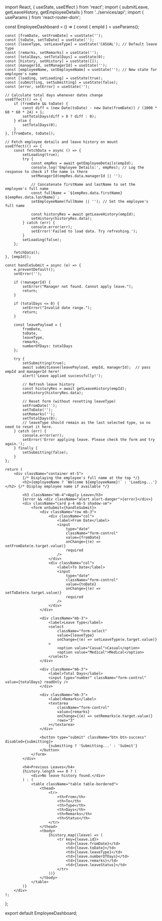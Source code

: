 import React, { useState, useEffect } from 'react';
import { submitLeave, getLeaveHistory, getEmployeeDetails } from '../services/api';
import { useParams } from 'react-router-dom';
                           
const EmployeeDashboard = () => {
    const { empId } = useParams();
 
    const [fromDate, setFromDate] = useState('');
    const [toDate, setToDate] = useState('');
    const [leaveType, setLeaveType] = useState('CASUAL'); // Default leave type
    const [remarks, setRemarks] = useState('');
    const [totalDays, setTotalDays] = useState(0);
    const [history, setHistory] = useState([]);
    const [managerId, setManagerId] = useState('');
    const [employeeName, setEmployeeName] = useState(''); // New state for employee's name
    const [loading, setLoading] = useState(true);
    const [submitting, setSubmitting] = useState(false);
    const [error, setError] = useState('');

    // Calculate total days whenever dates change
    useEffect(() => {
        if (fromDate && toDate) {
            const diff = (new Date(toDate) - new Date(fromDate)) / (1000 * 60 * 60 * 24) + 1;
            setTotalDays(diff > 0 ? diff : 0);
        } else {
            setTotalDays(0);
        }
    }, [fromDate, toDate]);

    // Fetch employee details and leave history on mount
    useEffect(() => {
        const fetchData = async () => {
            setLoading(true);
            try {
                const empRes = await getEmployeeDetails(empId);
                console.log('Employee Details:', empRes); // Log the response to check if the name is there
                setManagerId(empRes.data.managerId || '');
                
                // Concatenate firstName and lastName to set the employee's full name
                const fullName = `${empRes.data.firstName} ${empRes.data.lastName}`;
                setEmployeeName(fullName || ''); // Set the employee's full name

                const historyRes = await getLeaveHistory(empId);
                setHistory(historyRes.data);
            } catch (err) {
                console.error(err);
                setError('Failed to load data. Try refreshing.');
            }
            setLoading(false);
        };

        fetchData();
    }, [empId]);

    const handleSubmit = async (e) => {
        e.preventDefault();
        setError('');

        if (!managerId) {
            setError("Manager not found. Cannot apply leave.");
            return;
        }

        if (totalDays <= 0) {
            setError("Invalid date range.");
            return;
        }

        const leavePayload = {
            fromDate,
            toDate,
            leaveType,
            remarks,
            numberOfDays: totalDays
        };

        try {
            setSubmitting(true);
            await submitLeave(leavePayload, empId, managerId);  // pass empId and managerId here!
            alert('Leave applied successfully!');
            
            // Refresh leave history
            const historyRes = await getLeaveHistory(empId);
            setHistory(historyRes.data);

            // Reset form (without resetting leaveType)
            setFromDate('');
            setToDate('');
            setRemarks('');
            setTotalDays(0);
            // leaveType should remain as the last selected type, so no need to reset it here.
        } catch (err) {
            console.error(err);
            setError('Error applying leave. Please check the form and try again.');
        } finally {
            setSubmitting(false);
        }
    };

    return (
        <div className="container mt-5">
            {/* Displaying the employee's full name at the top */}
            <h2>{employeeName ? `Welcome ${employeeName}!` : 'Loading...'}</h2> {/* Display employee name if available */}

            <h3 className="mb-4">Apply Leave</h3>
            {error && <div className="alert alert-danger">{error}</div>}
            <div className="card p-4 mb-5 shadow-sm">
                <form onSubmit={handleSubmit}>
                    <div className="row mb-3">
                        <div className="col">
                            <label>From Date</label>
                            <input
                                type="date"
                                className="form-control"
                                value={fromDate}
                                onChange={(e) => setFromDate(e.target.value)}
                                required
                            />
                        </div>
                        <div className="col">
                            <label>To Date</label>
                            <input
                                type="date"
                                className="form-control"
                                value={toDate}
                                onChange={(e) => setToDate(e.target.value)}
                                required
                            />
                        </div>
                    </div>

                    <div className="mb-3">
                        <label>Leave Type</label>
                        <select
                            className="form-select"
                            value={leaveType}
                            onChange={(e) => setLeaveType(e.target.value)}
                        >
                            <option value="Casual">Casual</option>
                            <option value="Medical">Medical</option>
                        </select>
                    </div>

                    <div className="mb-3">
                        <label>Total Days</label>
                        <input type="number" className="form-control" value={totalDays} readOnly />
                    </div>

                    <div className="mb-3">
                        <label>Remarks</label>
                        <textarea
                            className="form-control"
                            value={remarks}
                            onChange={(e) => setRemarks(e.target.value)}
                            rows="3"
                        ></textarea>
                    </div>

                    <button type="submit" className="btn btn-success" disabled={submitting}>
                        {submitting ? 'Submitting...' : 'Submit'}
                    </button>
                </form>
            </div>

            <h4>Previous Leaves</h4>
            {history.length === 0 ? (
                <div>No leave history found.</div>
            ) : (
                <table className="table table-bordered">
                    <thead>
                        <tr>
                            <th>From</th>
                            <th>To</th>
                            <th>Type</th>
                            <th>Days</th>
                            <th>Remarks</th>
                            <th>Status</th>
                        </tr>
                    </thead>
                    <tbody>
                        {history.map((leave) => (
                            <tr key={leave.id}>
                                <td>{leave.fromDate}</td>
                                <td>{leave.toDate}</td>
                                <td>{leave.leaveType}</td>
                                <td>{leave.numberOfDays}</td>
                                <td>{leave.remarks}</td>
                                <td>{leave.leaveStatus}</td>
                            </tr>
                        ))}
                    </tbody>
                </table>
            )}
        </div>
    );
};

export default EmployeeDashboard;
